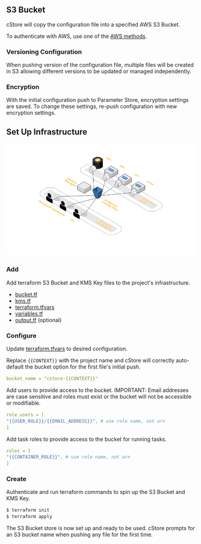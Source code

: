 ## S3 Bucket ##

cStore will copy the configuration file into a specified AWS S3 Bucket.

To authenticate with AWS, use one of the [AWS methods](https://docs.aws.amazon.com/sdk-for-go/v1/developer-guide/configuring-sdk.html).

### Versioning Configuration ###

When pushing version of the configuration file, multiple files will be created in S3 allowing different versions to be updated or managed independently.

### Encryption ###

With the initial configuration push to Parameter Store, encryption settings are saved. To change these settings, re-push configuration with new encryption settings.

## Set Up Infrastructure ##

![AWS Architecture Example](cstore.png "AWS Architecture Example")

### Add ###
Add terraform S3 Bucket and KMS Key files to the project's infrastructure.
- [bucket.tf](../infrastructure/s3/bucket.tf)
- [kms.tf](../infrastructure/s3/kms.tf)
- [terraform.tfvars](../infrastructure/s3/terraform.tfvars)
- [variables.tf](../infrastructure/s3/variables.tf)
- [output.tf](../infrastructure/s3/output.tf) (optional)

### Configure ###
Update [terraform.tfvars](../infrastructure/s3/terraform.tfvars) to desired configuration.

Replace `{{CONTEXT}}` with the project name and cStore will correctly auto-default the bucket option for the first file's initial push.
```yml
bucket_name = "cstore-{{CONTEXT}}"
```
Add users to provide access to the bucket. IMPORTANT: Email addresses are case sensitive and roles must exist or the bucket will not be accessible or modifiable.

```yml
role_users = [
"{{USER_ROLE}}/{{EMAIL_ADDRESS}}", # use role name, not arn
]
```

Add task roles to provide access to the bucket for running tasks.
```yml
roles = [
"{{CONTAINER_ROLE}}", # use role name, not arn
]
```

### Create ###
Authenticate and run terraform commands to spin up the S3 Bucket and KMS Key.

```bash
$ terraform init
$ terraform apply 
```

The S3 Bucket store is now set up and ready to be used. cStore prompts for an S3 bucket name when pushing any file for the first time.


